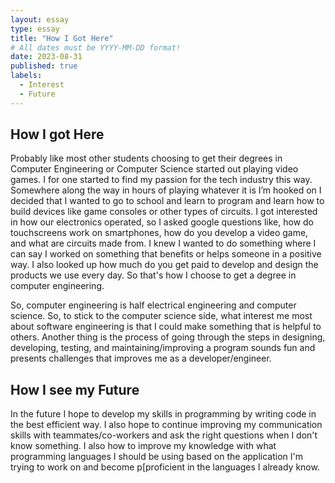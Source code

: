 ```yaml
---
layout: essay
type: essay
title: "How I Got Here"
# All dates must be YYYY-MM-DD format!
date: 2023-08-31
published: true
labels:
  - Interest
  - Future
---
```


## How I got Here

  Probably like most other students choosing to get their degrees in Computer Engineering or Computer Science started out playing video games. I for one started to find my passion for the tech industry this way. Somewhere along the way in hours of playing whatever it is I’m hooked on I decided that I wanted to go to school and learn to program and learn how to build devices like game consoles or other types of circuits. I got interested in how our electronics operated, so I asked google questions like, how do touchscreens work on smartphones, how do you develop a video game, and what are circuits made from. I knew I wanted to do something where I can say I worked on something that benefits or helps someone in a positive way. I also looked up how much do you get paid to develop and design the products we use every day. So that's how I choose to get a degree in computer engineering.

  So, computer engineering is half electrical engineering and computer science. So, to stick to the computer science side, what interest me most about software engineering is that I could make something that is helpful to others. Another thing is the process of going through the steps in designing, developing, testing, and maintaining/improving a program sounds fun and presents challenges that improves me as a developer/engineer.

## How I see my Future

  In the future I hope to develop my skills in programming by writing code in the best efficient way. I also hope to continue improving my communication skills with teammates/co-workers and ask the right questions when I don't know something. I also how to improve my knowledge with what programming languages I should be using based on the application I'm trying to work on and become p[proficient in the languages I already know.
